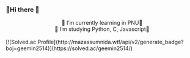 ### 👋Hi there 👋

<div align = "center">
  🌱 I’m currently learning in PNU🌱
  <br>
  🤔 I’m studying Python, C, Javascript🤔
  <br>
  <br>
</div>
[![Solved.ac Profile](http://mazassumnida.wtf/api/v2/generate_badge?boj=geemin2514)](https://solved.ac/geemin2514/)

<!--
**stopmin/stopmin** is a ✨ _special_ ✨ repository because its `README.md` (this file) appears on your GitHub profile.

Here are some ideas to get you started:


- 🔭 I’m currently working on PNU
- 👯 I’m looking to collaborate on ...
- 🤔 I’m looking for help with ...
- 💬 Ask me about ...
- 📫 How to reach me: ...
- 😄 Pronouns: ...
- ⚡ Fun fact: ...
-->
